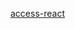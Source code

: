 

[access-react](https://codesandbox.io/embed/plugin-react-tflz3?hidenavigation=1 ':include :type=iframe width=100% height=600px')
